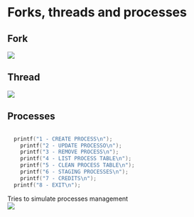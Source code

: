 # Forks, threads and processes

## Fork
<img src="http://www.csl.mtu.edu/cs4411.ck/www/NOTES/process/fork/fork-5.jpg"/>

## Thread 
<img src="https://muzaffar.xyz/wp-content/uploads/2018/09/pthreads_joining.gif"/>

## Processes
```c

  printf("1 - CREATE PROCESS\n");
	printf("2 - UPDATE PROCESSO\n");
	printf("3 - REMOVE PROCESS\n");
	printf("4 - LIST PROCESS TABLE\n");
	printf("5 - CLEAN PROCESS TABLE\n");
	printf("6 - STAGING PROCESSES\n");
	printf("7 - CREDITS\n");
  printf("8 - EXIT\n");
  ```
Tries to simulate processes management<br>
<img src="https://www.howtogeek.com/wp-content/uploads/2012/03/top.png"/>
